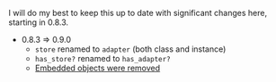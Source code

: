 I will do my best to keep this up to date with significant changes here, starting in 0.8.3.

* 0.8.3 => 0.9.0
  * `store` renamed to `adapter` (both class and instance)
  * `has_store?` renamed to `has_adapter?`
  * [Embedded objects were removed](https://github.com/jnunemaker/toystore/pull/2)
